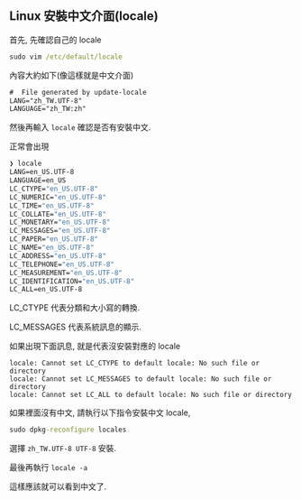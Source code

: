 ## Linux 安裝中文介面(locale)

首先, 先確認自己的 locale

```cmd
sudo vim /etc/default/locale
```

內容大約如下(像這樣就是中文介面)

```txt
#  File generated by update-locale
LANG="zh_TW.UTF-8"
LANGUAGE="zh_TW:zh"
```

然後再輸入 `locale` 確認是否有安裝中文.

正常會出現

```cmd
❯ locale
LANG=en_US.UTF-8
LANGUAGE=en_US
LC_CTYPE="en_US.UTF-8"
LC_NUMERIC="en_US.UTF-8"
LC_TIME="en_US.UTF-8"
LC_COLLATE="en_US.UTF-8"
LC_MONETARY="en_US.UTF-8"
LC_MESSAGES="en_US.UTF-8"
LC_PAPER="en_US.UTF-8"
LC_NAME="en_US.UTF-8"
LC_ADDRESS="en_US.UTF-8"
LC_TELEPHONE="en_US.UTF-8"
LC_MEASUREMENT="en_US.UTF-8"
LC_IDENTIFICATION="en_US.UTF-8"
LC_ALL=en_US.UTF-8
```

LC_CTYPE 代表分類和大小寫的轉換.

LC_MESSAGES 代表系統訊息的顯示.

如果出現下面訊息, 就是代表沒安裝對應的 locale

```text
locale: Cannot set LC_CTYPE to default locale: No such file or directory
locale: Cannot set LC_MESSAGES to default locale: No such file or directory
locale: Cannot set LC_ALL to default locale: No such file or directory
```

如果裡面沒有中文, 請執行以下指令安裝中文 locale,

```cmd
sudo dpkg-reconfigure locales
```

選擇 `zh_TW.UTF-8 UTF-8` 安裝.

最後再執行 `locale -a`

這樣應該就可以看到中文了.

